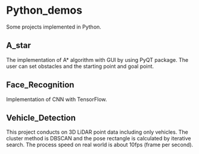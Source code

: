 # Python_demos
Some projects implemented in Python.


## A_star
The implementation of A* algorithm with GUI by using PyQT package. The user can set obstacles and the starting point and goal point.

## Face_Recognition
Implementation of CNN with TensorFlow.

## Vehicle_Detection
This project conducts on 3D LiDAR point data including only vehicles. The cluster method is DBSCAN and the pose rectangle is calculated by iterative search. The process speed on real world is about 10fps (frame per second).
